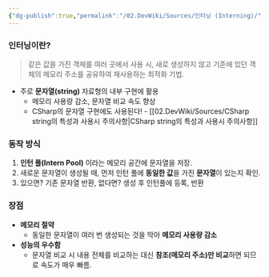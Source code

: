 ```yaml
---
{"dg-publish":true,"permalink":"/02.DevWiki/Sources/인터닝 (Interning)/"}
---
```


### 인터닝이란?
> 같은 값을 가진 객체를 여러 곳에서 사용 시, 새로 생성하지 않고 기존에 있던 객체의 메모리 주소를 공유하여 재사용하는 최적화 기법.

- 주로 **문자열(string)** 자료형의 내부 구현에 활용
	- 메모리 사용량 감소, 문자열 비교 속도 향상
	- CSharp의 문자열 구현에도 사용된다! - [[02.DevWiki/Sources/CSharp string의 특성과 사용시 주의사항\|CSharp string의 특성과 사용시 주의사항]] 
### 동작 방식
1.  **인턴 풀(Intern Pool)** 이라는 메모리 공간에 문자열을 저장.
2.  새로운 문자열이 생성될 때, 먼저 인턴 풀에 **동일한 값**을 가진 **문자열**이 있는지 확인.
3.  있으면? 기존 문자열 반환, 없다면? 생성 후 인턴풀에 등록, 반환
### 장점
- **메모리 절약**
	- 동일한 문자열이 여러 번 생성되는 것을 막아 **메모리 사용량 감소**
- **성능의 우수함**
	- 문자열 비교 시 내용 전체를 비교하는 대신 **참조(메모리 주소)만 비교**하면 되므로 속도가 매우 빠름.